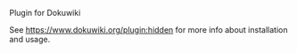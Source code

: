 Plugin for Dokuwiki

See https://www.dokuwiki.org/plugin:hidden for more info about installation and usage.

